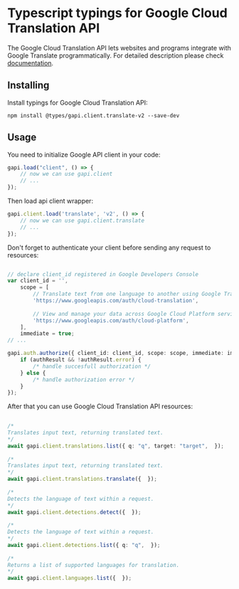 # Typescript typings for Google Cloud Translation API
The Google Cloud Translation API lets websites and programs integrate with
    Google Translate programmatically.
For detailed description please check [documentation](https://code.google.com/apis/language/translate/v2/getting_started.html).

## Installing

Install typings for Google Cloud Translation API:
```
npm install @types/gapi.client.translate-v2 --save-dev
```

## Usage

You need to initialize Google API client in your code:
```typescript
gapi.load("client", () => { 
    // now we can use gapi.client
    // ... 
});
```

Then load api client wrapper:
```typescript
gapi.client.load('translate', 'v2', () => {
    // now we can use gapi.client.translate
    // ... 
});
```

Don't forget to authenticate your client before sending any request to resources:
```typescript

// declare client_id registered in Google Developers Console
var client_id = '',
    scope = [     
        // Translate text from one language to another using Google Translate
        'https://www.googleapis.com/auth/cloud-translation',
    
        // View and manage your data across Google Cloud Platform services
        'https://www.googleapis.com/auth/cloud-platform',
    ],
    immediate = true;
// ...

gapi.auth.authorize({ client_id: client_id, scope: scope, immediate: immediate }, authResult => {
    if (authResult && !authResult.error) {
        /* handle succesfull authorization */
    } else {
        /* handle authorization error */
    }
});            
```

After that you can use Google Cloud Translation API resources:

```typescript 
    
/* 
Translates input text, returning translated text.  
*/
await gapi.client.translations.list({ q: "q", target: "target",  }); 
    
/* 
Translates input text, returning translated text.  
*/
await gapi.client.translations.translate({  }); 
    
/* 
Detects the language of text within a request.  
*/
await gapi.client.detections.detect({  }); 
    
/* 
Detects the language of text within a request.  
*/
await gapi.client.detections.list({ q: "q",  }); 
    
/* 
Returns a list of supported languages for translation.  
*/
await gapi.client.languages.list({  });
```